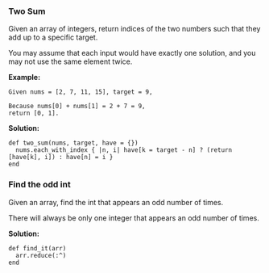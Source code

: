 ### Two Sum

Given an array of integers, return indices of the two numbers such that they add up to a specific target.

You may assume that each input would have exactly one solution, and you may not use the same element twice.

**Example:**
```
Given nums = [2, 7, 11, 15], target = 9,

Because nums[0] + nums[1] = 2 + 7 = 9,
return [0, 1].
```

**Solution:**
```
def two_sum(nums, target, have = {})
  nums.each_with_index { |n, i| have[k = target - n] ? (return [have[k], i]) : have[n] = i }
end
```

### Find the odd int
Given an array, find the int that appears an odd number of times.

There will always be only one integer that appears an odd number of times.

**Solution:**
```
def find_it(arr)
  arr.reduce(:^)
end
```